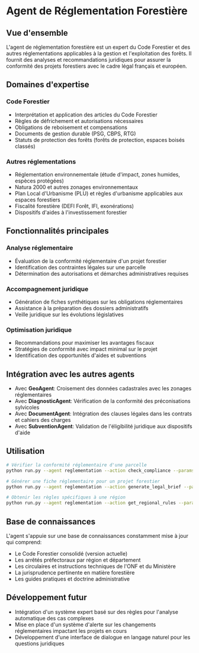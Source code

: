 # Agent de Réglementation Forestière

## Vue d'ensemble
L'agent de réglementation forestière est un expert du Code Forestier et des autres réglementations applicables à la gestion et l'exploitation des forêts. Il fournit des analyses et recommandations juridiques pour assurer la conformité des projets forestiers avec le cadre légal français et européen.

## Domaines d'expertise

### Code Forestier
- Interprétation et application des articles du Code Forestier
- Règles de défrichement et autorisations nécessaires
- Obligations de reboisement et compensations
- Documents de gestion durable (PSG, CBPS, RTG)
- Statuts de protection des forêts (forêts de protection, espaces boisés classés)

### Autres réglementations
- Réglementation environnementale (étude d'impact, zones humides, espèces protégées)
- Natura 2000 et autres zonages environnementaux
- Plan Local d'Urbanisme (PLU) et règles d'urbanisme applicables aux espaces forestiers
- Fiscalité forestière (DEFI Forêt, IFI, exonérations)
- Dispositifs d'aides à l'investissement forestier

## Fonctionnalités principales

### Analyse réglementaire
- Évaluation de la conformité réglementaire d'un projet forestier
- Identification des contraintes légales sur une parcelle
- Détermination des autorisations et démarches administratives requises

### Accompagnement juridique
- Génération de fiches synthétiques sur les obligations réglementaires
- Assistance à la préparation des dossiers administratifs
- Veille juridique sur les évolutions législatives

### Optimisation juridique
- Recommandations pour maximiser les avantages fiscaux
- Stratégies de conformité avec impact minimal sur le projet
- Identification des opportunités d'aides et subventions

## Intégration avec les autres agents

- Avec **GeoAgent**: Croisement des données cadastrales avec les zonages réglementaires
- Avec **DiagnosticAgent**: Vérification de la conformité des préconisations sylvicoles
- Avec **DocumentAgent**: Intégration des clauses légales dans les contrats et cahiers des charges
- Avec **SubventionAgent**: Validation de l'éligibilité juridique aux dispositifs d'aide

## Utilisation

```bash
# Vérifier la conformité réglementaire d'une parcelle
python run.py --agent reglementation --action check_compliance --params '{"parcels": ["123456789"], "project_type": "boisement"}'

# Générer une fiche réglementaire pour un projet forestier
python run.py --agent reglementation --action generate_legal_brief --params '{"project_type": "coupe", "location": "Aquitaine", "area_ha": 12.5}'

# Obtenir les règles spécifiques à une région
python run.py --agent reglementation --action get_regional_rules --params '{"region": "Nouvelle-Aquitaine"}'
```

## Base de connaissances
L'agent s'appuie sur une base de connaissances constamment mise à jour qui comprend:

- Le Code Forestier consolidé (version actuelle)
- Les arrêtés préfectoraux par région et département
- Les circulaires et instructions techniques de l'ONF et du Ministère
- La jurisprudence pertinente en matière forestière
- Les guides pratiques et doctrine administrative

## Développement futur
- Intégration d'un système expert basé sur des règles pour l'analyse automatique des cas complexes
- Mise en place d'un système d'alerte sur les changements réglementaires impactant les projets en cours
- Développement d'une interface de dialogue en langage naturel pour les questions juridiques